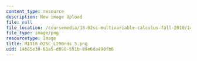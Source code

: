 ```yaml
---
content_type: resource
description: New image Upload
file: null
file_location: /coursemedia/18-02sc-multivariable-calculus-fall-2010/14685e3061a5d090551b89e6da490fb6_MIT18_02SC_L29Brds_5.png
file_type: image/png
resourcetype: Image
title: MIT18_02SC_L29Brds_5.png
uid: 14685e30-61a5-d090-551b-89e6da490fb6
---
```

